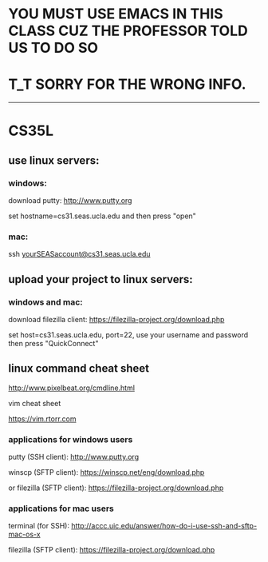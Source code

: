 # YOU MUST USE EMACS IN THIS CLASS CUZ THE PROFESSOR TOLD US TO DO SO 
# T_T SORRY FOR THE WRONG INFO.

*******

# CS35L

## use linux servers:

### windows:
download putty: http://www.putty.org

set hostname=cs31.seas.ucla.edu and then press "open"

### mac: 

ssh yourSEASaccount@cs31.seas.ucla.edu

## upload your project to linux servers:

### windows and mac:

download filezilla client: https://filezilla-project.org/download.php

set host=cs31.seas.ucla.edu, port=22, use your username and password then press "QuickConnect"

## linux command cheat sheet

http://www.pixelbeat.org/cmdline.html

vim cheat sheet

https://vim.rtorr.com

### applications for windows users

putty (SSH client): http://www.putty.org

winscp (SFTP client): https://winscp.net/eng/download.php

or filezilla (SFTP client): https://filezilla-project.org/download.php

### applications for mac users

terminal (for SSH): http://accc.uic.edu/answer/how-do-i-use-ssh-and-sftp-mac-os-x

filezilla (SFTP client): https://filezilla-project.org/download.php
